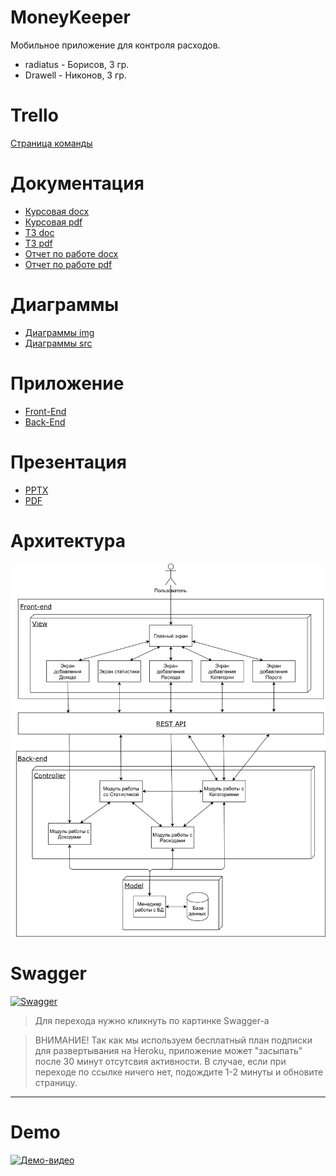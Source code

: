 # MoneyKeeper

Мобильное приложение для контроля расходов.

 - radiatus - Борисов, 3 гр.
 - Drawell - Никонов, 3 гр.

# Trello

[Страница команды](https://trello.com/b/ymq1o1vV)

# Документация

- [Курсовая docx](./Documents/Project.docx)
- [Курсовая pdf](./Documents/Project.pdf)
- [ТЗ doc](./Documents/TZ.doc)
- [ТЗ pdf](./Documents/TZ.pdf)
- [Отчет по работе docx](./Documents/Otchet_po_rabote.docx)
- [Отчет по работе pdf](./Documents/Otchet_po_rabote.pdf)

# Диаграммы

- [Диаграммы img](./Diagrams/img/)
- [Диаграммы src](./Diagrams/src/)

# Приложение

- [Front-End](./MoneyKeeper/)
- [Back-End](https://github.com/Drawell/MoneyKeeperSpring)

# Презентация

- [PPTX](./Documents/презентация.pptx)
- [PDF](./Documents/презентация.pdf)

# Архитектура

[![Архитектура](./Diagrams/img/Architecture.png)](./Diagrams/img/Architecture.png)

# Swagger

[![Swagger](https://habrastorage.org/webt/rx/oo/dk/rxoodkkmw-pkzgffxidjs-f55ag.png)](https://money-keeper-spring.herokuapp.com/swagger-ui.html)
>Для перехода нужно кликнуть по картинке Swagger-а

>ВНИМАНИЕ! Так как мы используем бесплатный план подписки для развертывания на Heroku, приложение может "засыпать" после 30 минут отсутсвия активности. В случае, если при переходе по ссылке ничего нет, подождите 1-2 минуты и обновите страницу.
----
# Demo
[![Демо-видео](http://www.picshare.ru/uploads/190602/N1LeHyYWzy.jpg)](https://yadi.sk/i/YLgq0erBMH0RpQ)
